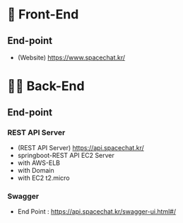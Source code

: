 <!--

**Here are some ideas to get you started:**

🙋‍♀️ A short introduction - what is your organization all about?
🌈 Contribution guidelines - how can the community get involved?
👩‍💻 Useful resources - where can the community find your docs? Is there anything else the community should know?
🍿 Fun facts - what does your team eat for breakfast?
🧙 Remember, you can do mighty things with the power of [Markdown](https://docs.github.com/github/writing-on-github/getting-started-with-writing-and-formatting-on-github/basic-writing-and-formatting-syntax)
-->


# 🌈 Front-End
## End-point
- (Website) https://www.spacechat.kr/

# 👩‍💻 Back-End
## End-point
### REST API Server
- (REST API Server) https://api.spacechat.kr/
- springboot-REST API EC2 Server
- with AWS-ELB
- with  Domain
- with EC2 t2.micro

### Swagger
- End Point : https://api.spacechat.kr/swagger-ui.html#/
